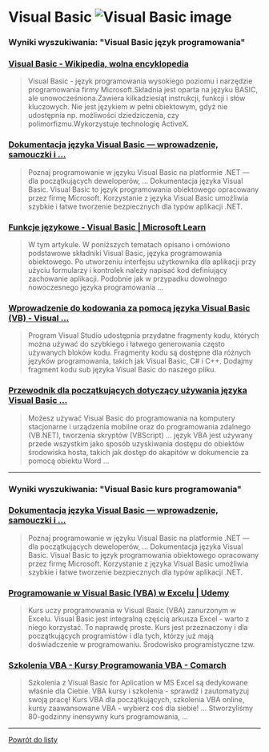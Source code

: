 # Visual Basic ![Visual Basic image](https://www.tiobe.com/wp-content/themes/tiobe/tiobe-index/images/Visual_Basic.png)
 
### Wyniki wyszukiwania: "Visual Basic język programowania" 
 
### [Visual Basic - Wikipedia, wolna encyklopedia](https://pl.wikipedia.org/wiki/Visual_Basic) 
 
 > Visual Basic - język programowania wysokiego poziomu i narzędzie programowania firmy Microsoft.Składnia jest oparta na języku BASIC, ale unowocześniona.Zawiera kilkadziesiąt instrukcji, funkcji i słów kluczowych. Nie jest językiem w pełni obiektowym, gdyż nie udostępnia np. możliwości dziedziczenia, czy polimorfizmu.Wykorzystuje technologię ActiveX.
 
 
 
 
### [Dokumentacja języka Visual Basic — wprowadzenie, samouczki i ...](https://learn.microsoft.com/pl-pl/dotnet/visual-basic/) 
 
 > Poznaj programowanie w języku Visual Basic na platformie .NET — dla początkujących deweloperów, ... Dokumentacja języka Visual Basic. Visual Basic to język programowania obiektowego opracowany przez firmę Microsoft. Korzystanie z języka Visual Basic umożliwia szybkie i łatwe tworzenie bezpiecznych dla typów aplikacji .NET.
 
 
 
 
### [Funkcje językowe - Visual Basic | Microsoft Learn](https://learn.microsoft.com/pl-pl/dotnet/visual-basic/programming-guide/language-features/) 
 
 > W tym artykule. W poniższych tematach opisano i omówiono podstawowe składniki Visual Basic, języka programowania obiektowego. Po utworzeniu interfejsu użytkownika dla aplikacji przy użyciu formularzy i kontrolek należy napisać kod definiujący zachowanie aplikacji. Podobnie jak w przypadku dowolnego nowoczesnego języka programowania ...
 
 
 
 
### [Wprowadzenie do kodowania za pomocą języka Visual Basic (VB) - Visual ...](https://learn.microsoft.com/pl-pl/visualstudio/get-started/visual-basic/tutorial-editor?view=vs-2022) 
 
 > Program Visual Studio udostępnia przydatne fragmenty kodu, których można używać do szybkiego i łatwego generowania często używanych bloków kodu. Fragmenty kodu są dostępne dla różnych języków programowania, takich jak Visual Basic, C# i C++. Dodajmy fragment kodu sub języka Visual Basic do naszego pliku.
 
 
 
 
### [Przewodnik dla początkujących dotyczący używania języka Visual Basic ...](https://www.greelane.com/pl/nauka-tech-math/informatyka/learn-about-vba-3423992/) 
 
 > Możesz używać Visual Basic do programowania na komputery stacjonarne i urządzenia mobilne oraz do programowania zdalnego (VB.NET), tworzenia skryptów (VBScript) ... język VBA jest używany przede wszystkim jako sposób uzyskiwania dostępu do obiektów środowiska hosta, takich jak dostęp do akapitów w dokumencie za pomocą obiektu Word ...
 
 
 
 

 
---
 
### Wyniki wyszukiwania: "Visual Basic kurs programowania" 
 
### [Dokumentacja języka Visual Basic — wprowadzenie, samouczki i ...](https://learn.microsoft.com/pl-pl/dotnet/visual-basic/) 
 
 > Poznaj programowanie w języku Visual Basic na platformie .NET — dla początkujących deweloperów, ... Dokumentacja języka Visual Basic. Visual Basic to język programowania obiektowego opracowany przez firmę Microsoft. Korzystanie z języka Visual Basic umożliwia szybkie i łatwe tworzenie bezpiecznych dla typów aplikacji .NET.
 
 
 
 
### [Programowanie w Visual Basic (VBA) w Excelu | Udemy](https://www.udemy.com/course/programowanie-w-visual-basic-vba-w-excelu/) 
 
 > Kurs uczy programowania w Visual Basic (VBA) zanurzonym w Excelu. Visual Basic jest integralną częścią arkusza Excel - warto z niego korzystać. To naprawdę proste. Kurs jest przeznaczony i dla początkujących programistów i dla tych, którzy już mają doświadczenie w programowaniu. Środowisko programistyczne tzw.
 
 
 
 
### [Szkolenia VBA - Kursy Programowania VBA - Comarch](https://www.comarch.pl/szkolenia/aplikacje-biurowe/vba/) 
 
 > Szkolenia z Visual Basic for Aplication w MS Excel są dedykowane właśnie dla Ciebie. VBA kursy i szkolenia - sprawdź i zautomatyzuj swoją pracę! Kurs VBA dla początkujących, szkolenia VBA online, kursy zaawansowane VBA - wybierz coś dla siebie! ... Stworzyliśmy 80-godzinny inensywny kurs programowania, ...
 
 
 
 

 
---
 
 [Powrót do listy](../top20.md)